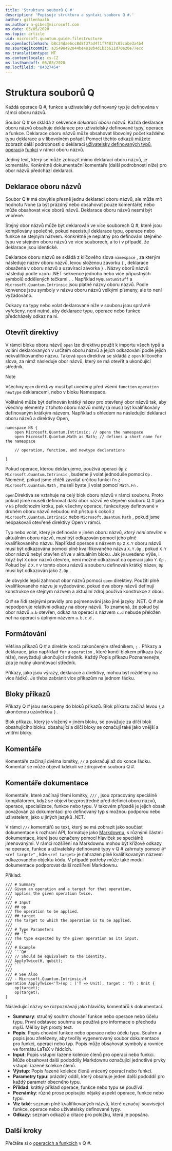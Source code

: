 ```yaml
---
title: 'Struktura souborů Q #'
description: 'Popisuje strukturu a syntaxi souboru Q #.'
author: gillenhaalb
ms.author: a-gibec@microsoft.com
ms.date: 03/05/2020
ms.topic: article
uid: microsoft.quantum.guide.filestructure
ms.openlocfilehash: b8c24dae6cc8d8f37ad4f1f74017c05cabe3a4b4
ms.sourcegitcommit: a35498492044be4018b4d1b3b611d70a20e77ecc
ms.translationtype: MT
ms.contentlocale: cs-CZ
ms.lasthandoff: 06/03/2020
ms.locfileid: "84327454"
---
```

# <a name="q-file-structure"></a>Struktura souborů Q #

Každá operace Q #, funkce a uživatelsky definovaný typ je definována v rámci oboru názvů.

Soubor Q # se skládá z sekvence *deklarací oboru názvů*.
Každá deklarace oboru názvů obsahuje deklarace pro uživatelsky definované typy, operace a funkce.
Deklarace oboru názvů může obsahovat libovolný počet každého typu deklarace a v libovolném pořadí.
Pomocí těchto odkazů můžete zobrazit další podrobnosti o deklaraci [uživatelsky definovaných typů](xref:microsoft.quantum.guide.types#user-defined-types), [operací](xref:microsoft.quantum.guide.operationsfunctions#defining-new-operations)a [funkcí](xref:microsoft.quantum.guide.operationsfunctions#defining-new-functions) v rámci oboru názvů.

Jediný text, který se může zobrazit mimo deklaraci oboru názvů, je komentáře.
Konkrétně dokumentační komentáře (další podrobnosti níže) pro obor názvů předchází deklaraci.

## <a name="namespace-declarations"></a>Deklarace oboru názvů

Soubor Q # má obvykle přesně jednu deklaraci oboru názvů, ale může mít hodnotu None (a být prázdný nebo obsahovat pouze komentáře) nebo může obsahovat více oborů názvů.
Deklarace oboru názvů nesmí být vnořené.

Stejný obor názvů může být deklarován ve více souborech Q #, které jsou kompilovány společně, pokud neexistují deklarace typu, operace nebo funkce se stejným názvem.
Konkrétně je neplatný pro definování stejného typu ve stejném oboru názvů ve více souborech, a to i v případě, že deklarace jsou identické.

Deklarace oboru názvů se skládá z klíčového slova `namespace` , za kterým následuje název oboru názvů, levou složenou závorku `{` , deklarace obsažená v oboru názvů a uzavírací závorka `}` .
Názvy oborů názvů následují podle vzoru .NET sekvence jednoho nebo více přípustných symbolů oddělených tečkami `.` .
Například `MyQuantumStuff` a `Microsoft.Quantum.Intrinsic` jsou platné názvy oboru názvů.
Podle konvence jsou symboly v názvu oboru názvů velkými písmeny, ale to není vyžadováno.

Odkazy na typy nebo volat deklarované níže v souboru jsou správně vyřešeny. není nutné, aby deklarace typu, operace nebo funkce předcházely odkaz na ni.

## <a name="open-directives"></a>Otevřít direktivy

V rámci bloku oboru názvů `open` lze direktivu použít k importu všech typů a volání deklarovaných v určitém oboru názvů a jejich odkazování podle jejich nekvalifikovaného názvu.
Taková `open` direktiva se skládá z `open` klíčového slova, za nímž následuje obor názvů, který se má otevřít a ukončující středník.

> [!NOTE] 
> Všechny `open` direktivy musí být uvedeny před všemi `function` `operation` `newtype` deklaracemi, nebo v bloku Namespace.

Volitelně může být definován krátký název pro otevřený obor názvů tak, aby všechny elementy z tohoto oboru názvů mohly (a musí) být kvalifikovány definovaným krátkým názvem. Například s ohledem na následující deklaraci oboru názvů a direktivy Open,

```qsharp
namespace NS {
    open Microsoft.Quantum.Intrinsic; // opens the namespace
    open Microsoft.Quantum.Math as Math; // defines a short name for the namespace

    // operation, function, and newtype declarations

}
```

Pokud operace, kterou deklarujeme, používá operaci `Op` z `Microsoft.Quantum.Intrinsic` , budeme ji volat jednoduše pomocí `Op` .
Nicméně, pokud jsme chtěli zavolat určitou funkci `Fn` z `Microsoft.Quantum.Math` , museli byste ji volat pomocí `Math.Fn` .

`open`Direktiva se vztahuje na celý blok oboru názvů v rámci souboru.
Proto pokud jsme museli definovat další obor názvů ve stejném souboru Q # jako v `NS` předchozím kroku, pak všechny operace, funkce/typy definované v druhém oboru názvů nebudou mít přístup k cokoli z `Microsoft.Quantum.Intrinsic` nebo `Microsoft.Quantum.Math` , pokud jsme neopakovali otevřené direktivy Open v rámci. 

Typ nebo volat, který je definován v jiném oboru názvů, *který není otevřen* v aktuálním oboru názvů, musí být odkazován pomocí jeho plně kvalifikovaného názvu.
Například operace s názvem `Op` z `X.Y` oboru názvů musí být odkazována pomocí plně kvalifikovaného názvu `X.Y.Op` , pokud `X.Y` obor názvů nebyl otevřen dříve v aktuálním bloku. Jak je uvedeno výše, i když byl `X` obor názvů otevřen, není možné odkazovat na operaci jako `Y.Op` .
Pokud byl `Z` `X.Y` v tomto oboru názvů a souboru definován krátký název, `Op` musí být odkazován jako `Z.Op` . 

Je obvykle lepší zahrnout obor názvů pomocí `open` direktivy.
Použití plně kvalifikovaného názvu je vyžadováno, pokud dva obory názvů definují konstrukce se stejným názvem a aktuální zdroj používá konstrukce z obou.

Q # se řídí stejnými pravidly pro pojmenování jako jiné jazyky .NET.
Q # ale nepodporuje relativní odkazy na obory názvů.
To znamená, že pokud byl obor názvů `a.b` otevřen, odkaz na operaci s názvem `c.d` nebude přeložen *not* na operaci s úplným názvem `a.b.c.d` .

## <a name="formatting"></a>Formátování

Většina příkazů Q # a direktiv končí zakončeným středníkem, `;` .
Příkazy a deklarace, jako například `for` a `operation` , které končí blokem příkazu (viz níže), nevyžadují ukončující středník.
Každý Popis příkazu Poznamenejte, zda je nutný ukončovací středník.

Příkazy, jako jsou výrazy, deklarace a direktivy, mohou být rozděleny na více řádků.
Je třeba zabránit více příkazům na jednom řádku.

## <a name="statement-blocks"></a>Bloky příkazů

Příkazy Q # jsou seskupeny do bloků příkazů.
Blok příkazu začíná levou `{` a ukončenou uzávěrkou `}` .

Blok příkazu, který je vložený v jiném bloku, se považuje za dílčí blok obsahujícího bloku. obsahující a dílčí bloky se označují také jako vnější a vnitřní bloky.

## <a name="comments"></a>Komentáře

Komentáře začínají dvěma lomítky, `//` a pokračují až do konce řádku.
Komentář se může objevit kdekoli ve zdrojovém souboru Q #.

## <a name="documentation-comments"></a>Komentáře dokumentace

Komentáře, které začínají třemi lomítky, `///` , jsou zpracovány speciálně kompilátorem, když se objeví bezprostředně před definicí oboru názvů, operace, specializace, funkce nebo typu.
V takovém případě je jejich obsah považován za dokumentaci pro definovaný typ s možnou podporou nebo uživatelem, jako u jiných jazyků .NET.

V rámci `///` komentářů se text, který se má zobrazit jako součást dokumentace k rozhraní API, formátuje jako [Markdownu](https://daringfireball.net/projects/markdown/syntax), s různými částmi dokumentace, které jsou označeny pomocí hlaviček se speciálně jmenovanými.
V rámci rozšíření na Markdownu mohou být křížové odkazy na operace, funkce a uživatelsky definované typy v Q # zahrnuty pomocí `@"<ref target>"` , kde `<ref target>` je nahrazen plně kvalifikovaným názvem odkazovaného objektu kódu.
V případě potřeby může také modul dokumentace podporovat další rozšíření Markdownu.

Příklad:

```qsharp
/// # Summary
/// Given an operation and a target for that operation,
/// applies the given operation twice.
///
/// # Input
/// ## op
/// The operation to be applied.
/// ## target
/// The target to which the operation is to be applied.
///
/// # Type Parameters
/// ## 'T
/// The type expected by the given operation as its input.
///
/// # Example
/// ```Q#
/// // Should be equivalent to the identity.
/// ApplyTwice(H, qubit);
/// ```
///
/// # See Also
/// - Microsoft.Quantum.Intrinsic.H
operation ApplyTwice<'T>(op : ('T => Unit), target : 'T) : Unit {
    op(target);
    op(target);
}
```

Následující názvy se rozpoznávají jako hlavičky komentářů k dokumentaci.

- **Summary**: stručný souhrn chování funkce nebo operace nebo účelu typu. První odstavec souhrnu se používá pro informace o přechodu myší. Měl by být prostý text.
- **Popis**: Popis chování funkce nebo operace nebo účelu typu. Souhrn a popis jsou zřetězeny, aby tvořily vygenerovaný soubor dokumentace pro funkci, operaci nebo typ.
  Popis může obsahovat symboly a rovnice ve formátu LaTeX v řádcích.
- **Input**: Popis vstupní řazené kolekce členů pro operaci nebo funkci.
  Může obsahovat další pododdíly Markdownu označující jednotlivé prvky vstupní řazené kolekce členů.
- **Výstup**: Popis řazené kolekce členů vrácený operací nebo funkcí.
- **Parametry typu**: prázdný oddíl, který obsahuje jeden další pododdíl pro každý parametr obecného typu.
- **Příklad**: krátký příklad operace, funkce nebo typu se používá.
- **Poznámky**: různé prose popisující nějaký aspekt operace, funkce nebo typu.
- **Viz také**: seznam plně kvalifikovaných názvů, které označují související funkce, operace nebo uživatelsky definované typy.
- **Odkazy**: seznam odkazů a citace pro položku, která je popsána.

## <a name="next-steps"></a>Další kroky

Přečtěte si o [operacích a funkcích](xref:microsoft.quantum.guide.operationsfunctions) v Q #.